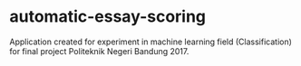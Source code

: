 # automatic-essay-scoring
Application created for experiment in machine learning field (Classification) for final project Politeknik Negeri Bandung 2017.

